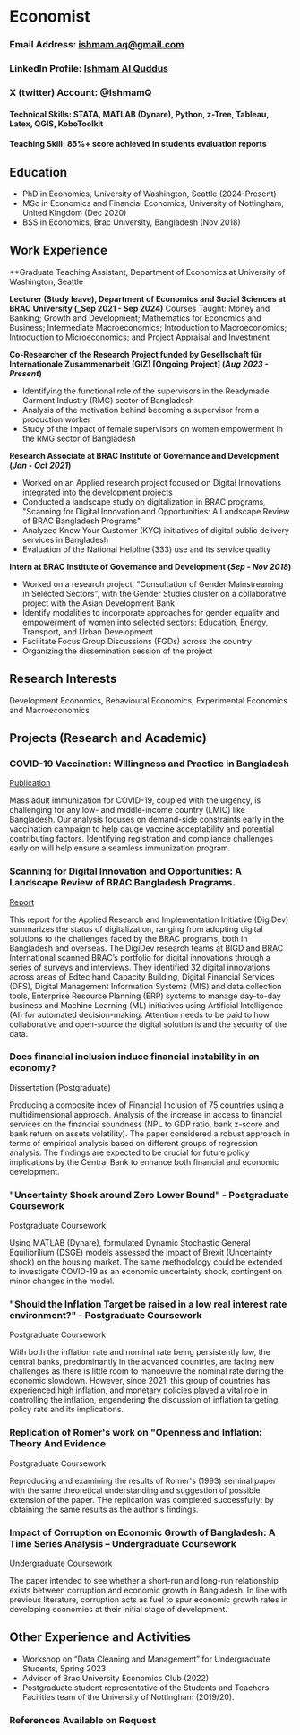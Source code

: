 # Economist
### Email Address: ishmam.aq@gmail.com 
### LinkedIn Profile: [Ishmam Al Quddus](https://linkedin.com/in/ishmamalquddus)
### X (twitter) Account: @IshmamQ
#### Technical Skills: STATA, MATLAB (Dynare), Python, z-Tree, Tableau, Latex, QGIS, KoboToolkit

#### Teaching Skill: 85%+ score achieved in students evaluation reports 

## Education
- PhD in Economics, University of Washington, Seattle (2024-Present)
- MSc in Economics and Financial Economics, University of Nottingham, United Kingdom (Dec 2020)								       		
- BSS in Economics, Brac University, Bangladesh (Nov 2018)	 			        		

## Work Experience

**Graduate Teaching Assistant, Department of Economics at University of Washington, Seattle

**Lecturer (Study leave), Department of Economics and Social Sciences at BRAC University (_Sep 2021 - Sep 2024)**
Courses Taught: Money and Banking; Growth and Development; Mathematics for Economics and Business; Intermediate Macroeconomics; Introduction to Macroeconomics; Introduction to Microeconomics; and Project Appraisal and Investment

**Co-Researcher of the Research Project funded by Gesellschaft für Internationale Zusammenarbeit (GIZ) [Ongoing Project] (_Aug 2023 - Present_)**
- Identifying the functional role of the supervisors in the Readymade Garment Industry (RMG) sector of Bangladesh
- Analysis of the motivation behind becoming a supervisor from a production worker
- Study of the impact of female supervisors on women empowerment in the RMG sector of Bangladesh

**Research Associate at BRAC Institute of Governance and Development (_Jan - Oct 2021_)**
- Worked on an Applied research project focused on Digital Innovations integrated into the development projects
- Conducted a landscape study on digitalization in BRAC programs, "Scanning for Digital Innovation and Opportunities: A Landscape Review of BRAC Bangladesh Programs"
- Analyzed Know Your Customer (KYC) initiatives of digital public delivery services in Bangladesh
- Evaluation of the National Helpline (333) use and its service quality

**Intern at BRAC Institute of Governance and Development  (_Sep - Nov 2018_)**
- Worked on a research project, "Consultation of Gender Mainstreaming in Selected Sectors", with the Gender Studies cluster on a collaborative project with the Asian Development Bank
- Identify modalities to incorporate approaches for gender equality and empowerment of women into selected sectors: Education, Energy, Transport, and Urban Development
- Facilitate Focus Group Discussions (FGDs) across the country 
- Organizing the dissemination session of the project

## Research Interests

Development Economics, Behavioural Economics, Experimental Economics and Macroeconomics 

## Projects (Research and Academic)
### COVID-19 Vaccination: Willingness and Practice in Bangladesh  
[Publication](https://onlinelibrary.wiley.com/doi/abs/10.1111/dpr.12645 )

Mass adult immunization for COVID-19, coupled with the urgency, is challenging for any low- and middle-income country (LMIC) like Bangladesh. Our analysis focuses on demand-side constraints early in the vaccination campaign to help gauge vaccine acceptability and potential contributing factors. Identifying registration and compliance challenges early on will help ensure a seamless immunization program.

### Scanning for Digital Innovation and Opportunities: A Landscape Review of BRAC Bangladesh Programs.
[Report](https://bigd.bracu.ac.bd/publications/scanning-for-digital-innovation-and-opportunities-a-landscape-review-of-brac-bangladesh-programs/)

This report for the Applied Research and Implementation Initiative (DigiDev) summarizes the status of digitalization, ranging from adopting digital solutions to the challenges faced by the BRAC programs, both in Bangladesh and overseas. The DigiDev research teams at BIGD and BRAC International scanned BRAC’s portfolio for digital innovations through a series of surveys and interviews. They identified 32 digital innovations across areas of Edtec hand Capacity Building, Digital Financial Services (DFS), Digital Management Information Systems (MIS) and data collection tools, Enterprise Resource Planning (ERP) systems to manage day-to-day business and Machine Learning (ML) initiatives using Artificial Intelligence (AI) for automated decision-making. Attention needs to be paid to how collaborative and open-source the digital solution is and the security of the data.

### Does financial inclusion induce financial instability in an economy? 

Dissertation (Postgraduate)

Producing a composite index of Financial Inclusion of 75 countries using a multidimensional approach. Analysis of the increase in access to financial services on the financial soundness (NPL to GDP ratio, bank z-score and bank return on assets volatility). The paper considered a robust approach in terms of empirical analysis based on different groups of regression analysis. The findings are expected to be crucial for future policy implications by the Central Bank to enhance both financial and economic development. 


### "Uncertainty Shock around Zero Lower Bound" - Postgraduate Coursework 

Postgraduate Coursework

Using MATLAB (Dynare), formulated Dynamic Stochastic General Equilibrilium (DSGE) models assessed the impact of Brexit (Uncertainty shock) on the housing market. The same methodology could be extended to investigate COVID-19 as an economic uncertainty shock, contingent on minor changes in the model.

### "Should the Inflation Target be raised in a low real interest rate environment?"  - Postgraduate Coursework 

Postgraduate Coursework

With both the inflation rate and nominal rate being persistently low, the central banks, predominantly in the advanced countries, are facing new challenges as there is little room to manoeuvre the nominal rate during the economic slowdown. However, since 2021, this group of countries has experienced high inflation, and monetary policies played a vital role in controlling the inflation, engendering the discussion of inflation targeting, policy rate and its implications. 

### Replication of Romer's work on "Openness and Inflation: Theory And Evidence

Postgraduate Coursework

Reproducing and examining the results of Romer's (1993) seminal paper with the same theoretical understanding and suggestion of possible extension of the paper. THe replication was completed successfully: by obtaining the same results as the author's findings. 


### Impact of Corruption on Economic Growth of Bangladesh: A Time Series Analysis – Undergraduate Coursework 

Undergraduate Coursework

The paper intended to see whether a short-run and long-run relationship exists between corruption and economic growth in Bangladesh. In line with previous literature, corruption acts as fuel to spur economic growth rates in developing economies at their initial stage of development. 


## Other Experience and Activities
- Workshop on “Data Cleaning and Management” for Undergraduate Students, Spring 2023
- Advisor of Brac University Economics Club (2022)
- Postgraduate student representative of the Students and Teachers Facilities team of the University of Nottingham (2019/20). 

### References Available on Request 



